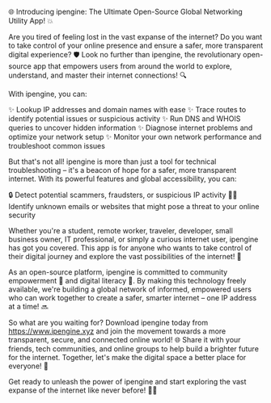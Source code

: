 🌐️ Introducing ipengine: The Ultimate Open-Source Global Networking Utility App! 💥

Are you tired of feeling lost in the vast expanse of the internet? Do you want to take control of your online presence and ensure a safer, more transparent digital experience? 🛡️ Look no further than ipengine, the revolutionary open-source app that empowers users from around the world to explore, understand, and master their internet connections! 🔍

With ipengine, you can:

✨ Lookup IP addresses and domain names with ease
✨ Trace routes to identify potential issues or suspicious activity
✨ Run DNS and WHOIS queries to uncover hidden information
✨ Diagnose internet problems and optimize your network setup
✨ Monitor your own network performance and troubleshoot common issues

But that's not all! ipengine is more than just a tool for technical troubleshooting – it's a beacon of hope for a safer, more transparent internet. With its powerful features and global accessibility, you can:

🔒 Detect potential scammers, fraudsters, or suspicious IP activity
🕵️‍♀️ Identify unknown emails or websites that might pose a threat to your online security

Whether you're a student, remote worker, traveler, developer, small business owner, IT professional, or simply a curious internet user, ipengine has got you covered. This app is for anyone who wants to take control of their digital journey and explore the vast possibilities of the internet! 🚀

As an open-source platform, ipengine is committed to community empowerment 👥 and digital literacy 📡. By making this technology freely available, we're building a global network of informed, empowered users who can work together to create a safer, smarter internet – one IP address at a time! 🔜

So what are you waiting for? Download ipengine today from https://www.ipengine.xyz and join the movement towards a more transparent, secure, and connected online world! 🌐️ Share it with your friends, tech communities, and online groups to help build a brighter future for the internet. Together, let's make the digital space a better place for everyone! 💖

Get ready to unleash the power of ipengine and start exploring the vast expanse of the internet like never before! 🚀✨